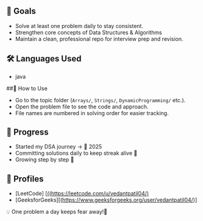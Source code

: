 ## 🚀 Goals
- Solve at least one problem daily to stay consistent.  
- Strengthen core concepts of Data Structures & Algorithms 
- Maintain a clean, professional repo for interview prep and revision.  

## 🛠️ Languages Used
- java

##📌 How to Use
- Go to the topic folder (`Arrays/`, `Strings/`, `DynamicProgramming/` etc.).  
- Open the problem file to see the code and approach.  
- File names are numbered in solving order for easier tracking.  

## 🌟 Progress
- Started my DSA journey → 📅 2025  
- Committing solutions daily to keep streak alive 💚  
- Growing step by step 🚀  

## 🔗 Profiles
- [LeetCode] [[((https://leetcode.com/u/vedantpatil04/)](https://leetcode.com/u/vedantpatil04/)
- [GeeksforGeeks][(https://www.geeksforgeeks.org/user/vedantpatil04/)]

💡 One problem a day keeps fear away!🚀
